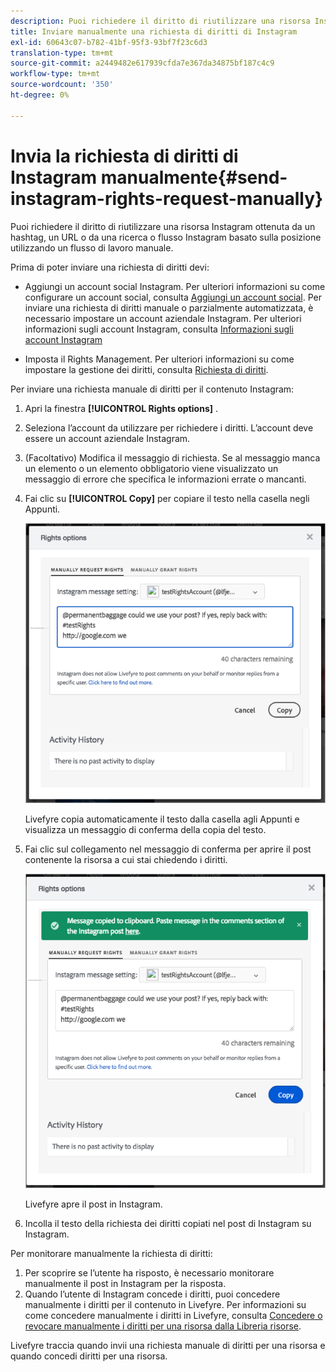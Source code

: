 ```yaml
---
description: Puoi richiedere il diritto di riutilizzare una risorsa Instagram ottenuta da un hashtag, un URL o da una ricerca o flusso Instagram basato sulla posizione utilizzando un flusso di lavoro manuale.
title: Inviare manualmente una richiesta di diritti di Instagram
exl-id: 60643c07-b782-41bf-95f3-93bf7f23c6d3
translation-type: tm+mt
source-git-commit: a2449482e617939cfda7e367da34875bf187c4c9
workflow-type: tm+mt
source-wordcount: '350'
ht-degree: 0%

---
```


# Invia la richiesta di diritti di Instagram manualmente{#send-instagram-rights-request-manually}

Puoi richiedere il diritto di riutilizzare una risorsa Instagram ottenuta da un hashtag, un URL o da una ricerca o flusso Instagram basato sulla posizione utilizzando un flusso di lavoro manuale.

Prima di poter inviare una richiesta di diritti devi:

* Aggiungi un account social Instagram. Per ulteriori informazioni su come configurare un account social, consulta [Aggiungi un account social](../c-users-creating-accounts-with-studio-access/t-configure-social-accout-instagram/t-configure-social-accout-instagram.md#t_configure_social_accout_instagram). Per inviare una richiesta di diritti manuale o parzialmente automatizzata, è necessario impostare un account aziendale Instagram. Per ulteriori informazioni sugli account Instagram, consulta [Informazioni sugli account Instagram](../c-users-creating-accounts-with-studio-access/t-configure-social-accout-instagram/c-about-instagram-accounts.md#c_about_instagram_accounts)

* Imposta il Rights Management. Per ulteriori informazioni su come impostare la gestione dei diritti, consulta [Richiesta di diritti](../c-how-requesting-rights-works/c-how-requesting-rights-works.md).

Per inviare una richiesta manuale di diritti per il contenuto Instagram:

1. Apri la finestra **[!UICONTROL Rights options]** .
1. Seleziona l’account da utilizzare per richiedere i diritti. L’account deve essere un account aziendale Instagram.
1. (Facoltativo) Modifica il messaggio di richiesta. Se al messaggio manca un elemento o un elemento obbligatorio viene visualizzato un messaggio di errore che specifica le informazioni errate o mancanti.
1. Fai clic su **[!UICONTROL Copy]** per copiare il testo nella casella negli Appunti.

   ![](assets/rr_insta_workaround1.png)

   Livefyre copia automaticamente il testo dalla casella agli Appunti e visualizza un messaggio di conferma della copia del testo.

1. Fai clic sul collegamento nel messaggio di conferma per aprire il post contenente la risorsa a cui stai chiedendo i diritti.

   ![](assets/rr_insta_workaround2.png)

   Livefyre apre il post in Instagram.

1. Incolla il testo della richiesta dei diritti copiati nel post di Instagram su Instagram.

Per monitorare manualmente la richiesta di diritti:

1. Per scoprire se l’utente ha risposto, è necessario monitorare manualmente il post in Instagram per la risposta.
1. Quando l’utente di Instagram concede i diritti, puoi concedere manualmente i diritti per il contenuto in Livefyre. Per informazioni su come concedere manualmente i diritti in Livefyre, consulta [Concedere o revocare manualmente i diritti per una risorsa dalla Libreria risorse](../c-how-requesting-rights-works/t-manually-grant-the-rights-for-one-or-more-assets.md#t_manually_grant_the_rights_for_one_or_more_assets).

Livefyre traccia quando invii una richiesta manuale di diritti per una risorsa e quando concedi diritti per una risorsa.
